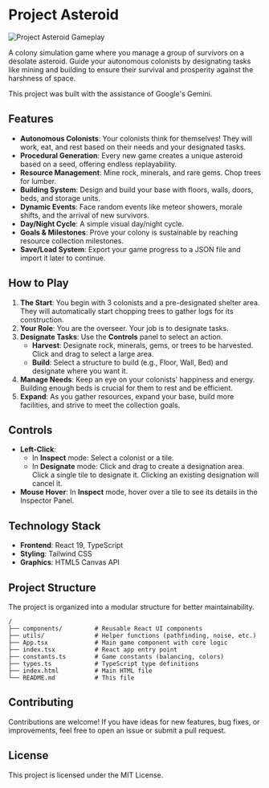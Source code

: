 # Project Asteroid

![Project Asteroid Gameplay](https://storage.googleapis.com/project-asteroid-public/project-asteroid-screenshot.png)

A colony simulation game where you manage a group of survivors on a desolate asteroid. Guide your autonomous colonists by designating tasks like mining and building to ensure their survival and prosperity against the harshness of space.

This project was built with the assistance of Google's Gemini.

## Features

-   **Autonomous Colonists**: Your colonists think for themselves! They will work, eat, and rest based on their needs and your designated tasks.
-   **Procedural Generation**: Every new game creates a unique asteroid based on a seed, offering endless replayability.
-   **Resource Management**: Mine rock, minerals, and rare gems. Chop trees for lumber.
-   **Building System**: Design and build your base with floors, walls, doors, beds, and storage units.
-   **Dynamic Events**: Face random events like meteor showers, morale shifts, and the arrival of new survivors.
-   **Day/Night Cycle**: A simple visual day/night cycle.
-   **Goals & Milestones**: Prove your colony is sustainable by reaching resource collection milestones.
-   **Save/Load System**: Export your game progress to a JSON file and import it later to continue.

## How to Play

1.  **The Start**: You begin with 3 colonists and a pre-designated shelter area. They will automatically start chopping trees to gather logs for its construction.
2.  **Your Role**: You are the overseer. Your job is to designate tasks.
3.  **Designate Tasks**: Use the **Controls** panel to select an action.
    -   **Harvest**: Designate rock, minerals, gems, or trees to be harvested. Click and drag to select a large area.
    -   **Build**: Select a structure to build (e.g., Floor, Wall, Bed) and designate where you want it.
4.  **Manage Needs**: Keep an eye on your colonists' happiness and energy. Building enough beds is crucial for them to rest and be efficient.
5.  **Expand**: As you gather resources, expand your base, build more facilities, and strive to meet the collection goals.

## Controls

-   **Left-Click**:
    -   In **Inspect** mode: Select a colonist or a tile.
    -   In **Designate** mode: Click and drag to create a designation area. Click a single tile to designate it. Clicking an existing designation will cancel it.
-   **Mouse Hover**: In **Inspect** mode, hover over a tile to see its details in the Inspector Panel.

## Technology Stack

-   **Frontend**: React 19, TypeScript
-   **Styling**: Tailwind CSS
-   **Graphics**: HTML5 Canvas API

## Project Structure

The project is organized into a modular structure for better maintainability.

```
/
├── components/         # Reusable React UI components
├── utils/              # Helper functions (pathfinding, noise, etc.)
├── App.tsx             # Main game component with core logic
├── index.tsx           # React app entry point
├── constants.ts        # Game constants (balancing, colors)
├── types.ts            # TypeScript type definitions
├── index.html          # Main HTML file
└── README.md           # This file
```

## Contributing

Contributions are welcome! If you have ideas for new features, bug fixes, or improvements, feel free to open an issue or submit a pull request.

## License

This project is licensed under the MIT License.
